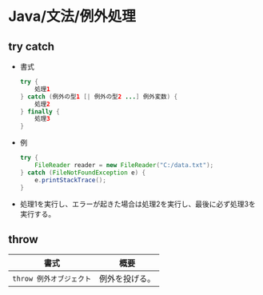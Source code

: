 # Java/文法/例外処理

## try catch

- 書式

    ```java
    try {
        処理1
    } catch (例外の型1 [| 例外の型2 ...] 例外変数) {
        処理2
    } finally {
        処理3
    }
    ```

- 例

  ```java
  try {
      FileReader reader = new FileReader("C:/data.txt");
  } catch (FileNotFoundException e) {
      e.printStackTrace();
  }
  ```

- 処理1を実行し、エラーが起きた場合は処理2を実行し、最後に必ず処理3を実行する。

## throw

| 書式                     | 概要           |
| ------------------------ | -------------- |
| `throw 例外オブジェクト` | 例外を投げる。 |
